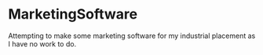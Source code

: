 # MarketingSoftware
Attempting to make some marketing software for my industrial placement as I have no work to do.
